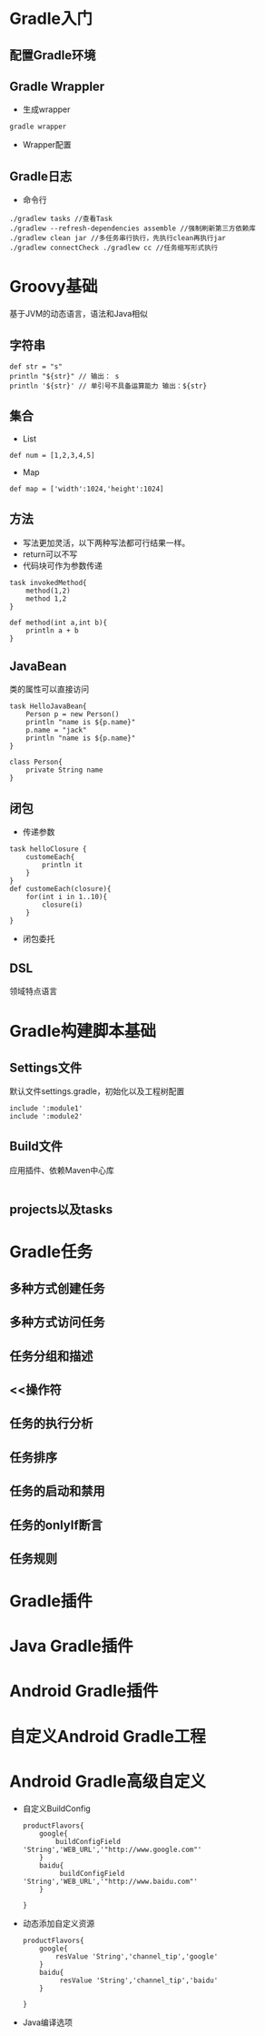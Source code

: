 # Gradle入门
## 配置Gradle环境
## Gradle Wrappler
- 生成wrapper
```
gradle wrapper
```

- Wrapper配置
## Gradle日志
- 命令行
```
./gradlew tasks //查看Task
./gradlew --refresh-dependencies assemble //强制刷新第三方依赖库
./gradlew clean jar //多任务串行执行，先执行clean再执行jar
./gradlew connectCheck ./gradlew cc //任务缩写形式执行
```

# Groovy基础
基于JVM的动态语言，语法和Java相似
## 字符串
```
def str = "s"
println "${str}" // 输出： s
println '${str}' // 单引号不具备运算能力 输出：${str}
```
## 集合
- List
```
def num = [1,2,3,4,5]
```
- Map
```
def map = ['width':1024,'height':1024]
```
## 方法
- 写法更加灵活，以下两种写法都可行结果一样。
- return可以不写
- 代码块可作为参数传递
```
task invokedMethod{
    method(1,2)
    method 1,2
}

def method(int a,int b){
    println a + b
}
```
## JavaBean
类的属性可以直接访问
```
task HelloJavaBean{
    Person p = new Person()
    println "name is ${p.name}"
    p.name = "jack"
    println "name is ${p.name}"
}

class Person{
    private String name
}
```
## 闭包
- 传递参数
```
task helloClosure {
    customeEach{
        println it
    }
}
def customeEach(closure){
    for(int i in 1..10){
        closure(i)
    }
}
```
- 闭包委托
## DSL
领域特点语言
# Gradle构建脚本基础

## Settings文件
默认文件settings.gradle，初始化以及工程树配置
```
include ':module1'
include ':module2'
```
## Build文件
应用插件、依赖Maven中心库
```

```
## projects以及tasks

# Gradle任务
## 多种方式创建任务
## 多种方式访问任务
## 任务分组和描述
## <<操作符
## 任务的执行分析
## 任务排序
## 任务的启动和禁用
## 任务的onlyIf断言
## 任务规则
# Gradle插件
# Java Gradle插件
# Android Gradle插件
# 自定义Android Gradle工程
# Android Gradle高级自定义
- 自定义BuildConfig
  ```
  productFlavors{
      google{
          buildConfigField 'String','WEB_URL','"http://www.google.com"'
      }
      baidu{
           buildConfigField 'String','WEB_URL','"http://www.baidu.com"'
      }

  }

  ```
- 动态添加自定义资源
  ```
  productFlavors{
      google{
          resValue 'String','channel_tip','google'
      }
      baidu{
           resValue 'String','channel_tip','baidu'
      }

  }
  ```
- Java编译选项
  

